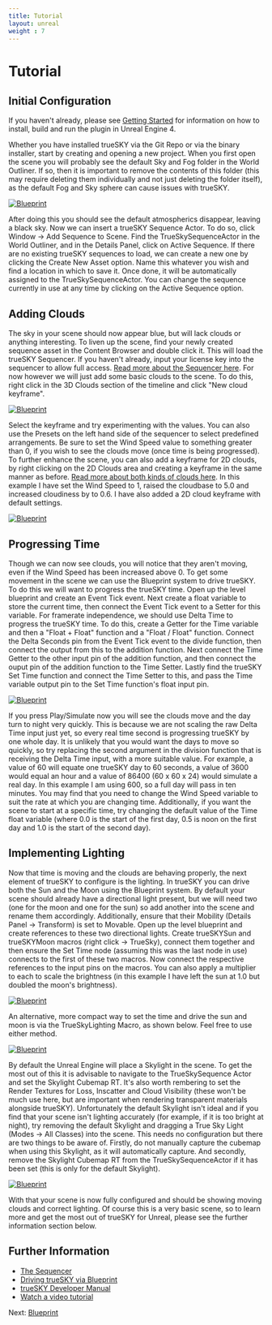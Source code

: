 ```yaml
---
title: Tutorial
layout: unreal
weight : 7
---
```


Tutorial
========

Initial Configuration
-------------------------

If you haven't already, please see [Getting Started](http://docs.simul.co/unrealengine/) for information on how to install, build and run the plugin in Unreal Engine 4. 

Whether you have installed trueSKY via the Git Repo or via the binary installer, start by creating and opening a new project. When you first open the scene you will probably see the default Sky and Fog folder in the World Outliner. If so, then it is important to remove the contents of this folder (this may require deleting them individually and not just deleting the folder itself), as the default Fog and Sky sphere can cause issues with trueSKY. 

<a href="http://docs.simul.co/unrealengine/images/DeleteSkyFog.png"><img src="http://docs.simul.co/unrealengine/images/DeleteSkyFog.png" alt="Blueprint"/></a> 

After doing this you should see the default atmospherics disappear, leaving a black sky. Now we can insert a trueSKY Sequence Actor. To do so, click Window -> Add Sequence to Scene. Find the TrueSkySequenceActor in the World Outliner, and in the Details Panel, click on Active Sequence. If there are no existing trueSKY sequences to load, we can create a new one by clicking the Create New Asset option. Name this whatever you wish and find a location in which to save it. Once done, it will be automatically assigned to the TrueSkySequenceActor. You can change the sequence currently in use at any time by clicking on the Active Sequence option. 


Adding Clouds
-------------------------

The sky in your scene should now appear blue, but will lack clouds or anything interesting. To liven up the scene, find your newly created sequence asset in the Content Browser and double click it. This will load the trueSKY Sequencer. If you haven't already, input your license key into the sequencer to allow full access. [Read more about the Sequencer here](http://docs.simul.co/reference/man_8_sequencer.html). For now however we will just add some basic clouds to the scene. To do this, right click in the 3D Clouds section of the timeline and click "New cloud keyframe".  

<a href="http://docs.simul.co/unrealengine/images/AddCloudKF.png"><img src="http://docs.simul.co/unrealengine/images/AddCloudKF.png" alt="Blueprint"/></a>

Select the keyframe and try experimenting with the values. You can also use the Presets on the left hand side of the sequencer to select predefined arrangements. Be sure to set the Wind Speed value to something greater than 0, if you wish to see the clouds move (once time is being progressed). To further enhance the scene, you can also add a keyframe for 2D clouds, by right clicking on the 2D Clouds area and creating a keyframe in the same manner as before. [Read more about both kinds of clouds here](http://docs.simul.co/unrealengine/Clouds.html). In this example I have set the Wind Speed to 1, raised the cloudbase to 5.0 and increased cloudiness by to 0.6. I have also added a 2D cloud keyframe with default settings. 

<a href="http://docs.simul.co/unrealengine/images/Scene1.png"><img src="http://docs.simul.co/unrealengine/images/Scene1.png" alt="Blueprint"/></a>


Progressing Time
-------------------------

Though we can now see clouds, you will notice that they aren't moving, even if the Wind Speed has been increased above 0. To get some movement in the scene we can use the Blueprint system to drive trueSKY. To do this we will want to progress the trueSKY time. Open up the level blueprint and create an Event Tick event. Next create a float variable to store the current time, then connect the Event Tick event to a Setter for this variable. For framerate independence, we should use Delta Time to progress the trueSKY time. To do this, create a Getter for the Time variable and then a "Float + Float" function and a "Float / Float" function. Connect the Delta Seconds pin from the Event Tick event to the divide function, then connect the output from this to the addition function. Next connect the Time Getter to the other input pin of the addition function, and then connect the ouput pin of the addition function to the Time Setter. Lastly find the trueSKY Set Time function and connect the Time Setter to this, and pass the Time variable output pin to the Set Time function's float input pin. 

<a href="http://docs.simul.co/unrealengine/images/SettingTime.png"><img src="http://docs.simul.co/unrealengine/images/SettingTime.png" alt="Blueprint"/></a>

If you press Play/Simulate now you will see the clouds move and the day turn to night very quickly. This is because we are not scaling the raw Delta Time input just yet, so every real time second is progressing trueSKY by one whole day. It is unlikely that you would want the days to move so quickly, so try replacing the second argument in the division function that is receiving the Delta Time input, with a more suitable value. For example, a value of 60 will equate one trueSKY day to 60 seconds, a value of 3600 would equal an hour and a value of 86400 (60 x 60 x 24) would simulate a real day. In this example I am using 600, so a full day will pass in ten minutes. You may find that you need to change the Wind Speed variable to suit the rate at which you are changing time. Additionally, if you want the scene to start at a specific time, try changing the default value of the Time float variable (where 0.0 is the start of the first day, 0.5 is noon on the first day and 1.0 is the start of the second day). 


Implementing Lighting
-------------------------

Now that time is moving and the clouds are behaving properly, the next element of trueSKY to configure is the lighting. In trueSKY you can drive both the Sun and the Moon using the Blueprint system. By default your scene should already have a directional light present, but we will need two (one for the moon and one for the sun) so add another into the scene and rename them accordingly. Additionally, ensure that their Mobility (Details Panel -> Transform) is set to Movable. Open up the level blueprint and create references to these two directional lights. Create trueSKYSun and trueSKYMoon macros (right click -> TrueSky), connect them together and then ensure the Set Time node (assuming this was the last node in use) connects to the first of these two macros. Now connect the respective references to the input pins on the macros. You can also apply a multiplier to each to scale the brightness (in this example I have left the sun at 1.0 but doubled the moon's brightness).

<a href="http://docs.simul.co/unrealengine/images/SunAndMoon.png"><img src="http://docs.simul.co/unrealengine/images/SunAndMoon.png" alt="Blueprint"/></a>

An alternative, more compact way to set the time and drive the sun and moon is via the TrueSkyLighting Macro, as shown below. Feel free to use either method.  

<a href="http://docs.simul.co/unrealengine/images/AlternateTrueSkyLighting.png"><img src="http://docs.simul.co/unrealengine/images/AlternateTrueSkyLighting.png" alt="Blueprint"/></a> 

By default the Unreal Engine will place a Skylight in the scene. To get the most out of this it is advisable to navigate to the TrueSkySequence Actor and set the Skylight Cubemap RT. It's also worth rembering to set the Render Textures for Loss, Inscatter and Cloud Visibility (these won't be much use here, but are important when rendering transparent materials alongside trueSKY). Unfortunately the default Skylight isn't ideal and if you find that your scene isn't lighting accurately (for example, if it is too bright at night), try removing the default Skylight and dragging a True Sky Light (Modes -> All Classes) into the scene. This needs no configuration but there are two things to be aware of. Firstly, do not manually capture the cubemap when using this Skylight, as it will automatically capture. And secondly, remove the Skylight Cubemap RT from the TrueSkySequenceActor if it has been set (this is only for the default Skylight).

<a href="http://docs.simul.co/unrealengine/images/RTConfigure.png"><img src="http://docs.simul.co/unrealengine/images/RTConfigure.png" alt="Blueprint"/></a> 


With that your scene is now fully configured and should be showing moving clouds and correct lighting. Of course this is a very basic scene, so to learn more and get the most out of trueSKY for Unreal, please see the further information section below.


Further Information
--------------
 
* [The Sequencer](http://docs.simul.co/reference/man_8_sequencer.html) 
* [Driving trueSKY via Blueprint](http://docs.simul.co/unrealengine/Blueprint.html)  
* [trueSKY Developer Manual](http://docs.simul.co/reference/)
* [Watch a video tutorial](https://www.youtube.com/watch?v=hE6qFzJgED4) 


Next: <a href="/unrealengine/Blueprint">Blueprint</a>